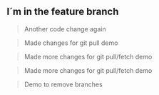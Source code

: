 
## I´m  in the feature branch

> Another code change again

> Made changes for git pull demo

> Made more changes for git pull/fetch demo

>  Made more changes for git pull/fetch demo


> Demo to remove branches
> 
